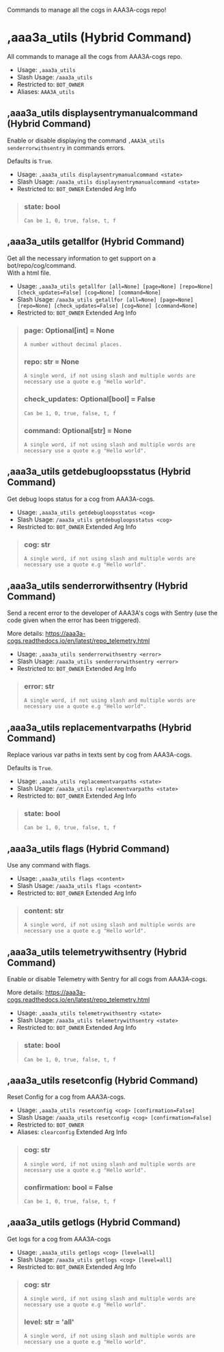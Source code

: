Commands to manage all the cogs in AAA3A-cogs repo!

# ,aaa3a_utils (Hybrid Command)
All commands to manage all the cogs from AAA3A-cogs repo.<br/>
 - Usage: `,aaa3a_utils`
 - Slash Usage: `/aaa3a_utils`
 - Restricted to: `BOT_OWNER`
 - Aliases: `AAA3A_utils`
## ,aaa3a_utils displaysentrymanualcommand (Hybrid Command)
Enable or disable displaying the command `,AAA3A_utils senderrorwithsentry` in commands errors.<br/>

Defaults is `True`.<br/>
 - Usage: `,aaa3a_utils displaysentrymanualcommand <state>`
 - Slash Usage: `/aaa3a_utils displaysentrymanualcommand <state>`
 - Restricted to: `BOT_OWNER`
Extended Arg Info
> ### state: bool
> ```
> Can be 1, 0, true, false, t, f
> ```
## ,aaa3a_utils getallfor (Hybrid Command)
Get all the necessary information to get support on a bot/repo/cog/command.<br/>
With a html file.<br/>
 - Usage: `,aaa3a_utils getallfor [all=None] [page=None] [repo=None] [check_updates=False] [cog=None] [command=None]`
 - Slash Usage: `/aaa3a_utils getallfor [all=None] [page=None] [repo=None] [check_updates=False] [cog=None] [command=None]`
 - Restricted to: `BOT_OWNER`
Extended Arg Info
> ### page: Optional[int] = None
> ```
> A number without decimal places.
> ```
> ### repo: str = None
> ```
> A single word, if not using slash and multiple words are necessary use a quote e.g "Hello world".
> ```
> ### check_updates: Optional[bool] = False
> ```
> Can be 1, 0, true, false, t, f
> ```
> ### command: Optional[str] = None
> ```
> A single word, if not using slash and multiple words are necessary use a quote e.g "Hello world".
> ```
## ,aaa3a_utils getdebugloopsstatus (Hybrid Command)
Get debug loops status for a cog from AAA3A-cogs.<br/>
 - Usage: `,aaa3a_utils getdebugloopsstatus <cog>`
 - Slash Usage: `/aaa3a_utils getdebugloopsstatus <cog>`
 - Restricted to: `BOT_OWNER`
Extended Arg Info
> ### cog: str
> ```
> A single word, if not using slash and multiple words are necessary use a quote e.g "Hello world".
> ```
## ,aaa3a_utils senderrorwithsentry (Hybrid Command)
Send a recent error to the developer of AAA3A's cogs with Sentry (use the code given when the error has been triggered).<br/>

More details: https://aaa3a-cogs.readthedocs.io/en/latest/repo_telemetry.html<br/>
 - Usage: `,aaa3a_utils senderrorwithsentry <error>`
 - Slash Usage: `/aaa3a_utils senderrorwithsentry <error>`
 - Restricted to: `BOT_OWNER`
Extended Arg Info
> ### error: str
> ```
> A single word, if not using slash and multiple words are necessary use a quote e.g "Hello world".
> ```
## ,aaa3a_utils replacementvarpaths (Hybrid Command)
Replace various var paths in texts sent by cog from AAA3A-cogs.<br/>

Defaults is `True`.<br/>
 - Usage: `,aaa3a_utils replacementvarpaths <state>`
 - Slash Usage: `/aaa3a_utils replacementvarpaths <state>`
 - Restricted to: `BOT_OWNER`
Extended Arg Info
> ### state: bool
> ```
> Can be 1, 0, true, false, t, f
> ```
## ,aaa3a_utils flags (Hybrid Command)
Use any command with flags.<br/>
 - Usage: `,aaa3a_utils flags <content>`
 - Slash Usage: `/aaa3a_utils flags <content>`
 - Restricted to: `BOT_OWNER`
Extended Arg Info
> ### content: str
> ```
> A single word, if not using slash and multiple words are necessary use a quote e.g "Hello world".
> ```
## ,aaa3a_utils telemetrywithsentry (Hybrid Command)
Enable or disable Telemetry with Sentry for all cogs from AAA3A-cogs.<br/>

More details: https://aaa3a-cogs.readthedocs.io/en/latest/repo_telemetry.html<br/>
 - Usage: `,aaa3a_utils telemetrywithsentry <state>`
 - Slash Usage: `/aaa3a_utils telemetrywithsentry <state>`
 - Restricted to: `BOT_OWNER`
Extended Arg Info
> ### state: bool
> ```
> Can be 1, 0, true, false, t, f
> ```
## ,aaa3a_utils resetconfig (Hybrid Command)
Reset Config for a cog from AAA3A-cogs.<br/>
 - Usage: `,aaa3a_utils resetconfig <cog> [confirmation=False]`
 - Slash Usage: `/aaa3a_utils resetconfig <cog> [confirmation=False]`
 - Restricted to: `BOT_OWNER`
 - Aliases: `clearconfig`
Extended Arg Info
> ### cog: str
> ```
> A single word, if not using slash and multiple words are necessary use a quote e.g "Hello world".
> ```
> ### confirmation: bool = False
> ```
> Can be 1, 0, true, false, t, f
> ```
## ,aaa3a_utils getlogs (Hybrid Command)
Get logs for a cog from AAA3A-cogs<br/>
 - Usage: `,aaa3a_utils getlogs <cog> [level=all]`
 - Slash Usage: `/aaa3a_utils getlogs <cog> [level=all]`
 - Restricted to: `BOT_OWNER`
Extended Arg Info
> ### cog: str
> ```
> A single word, if not using slash and multiple words are necessary use a quote e.g "Hello world".
> ```
> ### level: str = 'all'
> ```
> A single word, if not using slash and multiple words are necessary use a quote e.g "Hello world".
> ```
